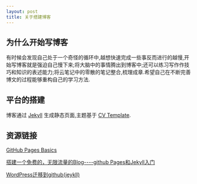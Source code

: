 ```yaml
---
layout: post
title: 关于搭建博客
---
```


## 为什么开始写博客

有时候会发现自己处于一个奇怪的循环中,越想快速完成一些事反而进行的越慢,开始写博客就是强迫自己慢下来;将大脑中的事情腾出到博客中;还可以练习写作作技巧和知识的表述能力;将云笔记中的零散的笔记整合,梳理成章.希望自己在不断完善博文的过程能够重构自己的学习方法.

## 平台的搭建

博客通过 [Jekyll](https://jekyllrb.com/) 生成静态页面,主题基于 [CV Template](http://themes.3rdwavemedia.com/website-templates/orbit-free-resume-cv-template-for-developers/).

## 资源链接

[GitHub Pages Basics](https://help.github.com/categories/github-pages-basics/)

[搭建一个免费的，无限流量的Blog----github Pages和Jekyll入门](http://www.ruanyifeng.com/blog/2012/08/blogging_with_jekyll.html)

[WordPress迁移到github(jeykll)](https://yuguo.us/weblog/wordpress-to-jeykll/)


